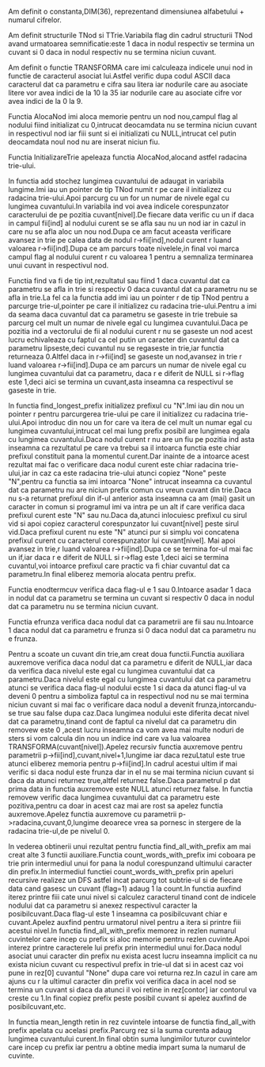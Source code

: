 Am definit o constanta,DIM(36), reprezentand dimensiunea alfabetului + numarul cifrelor.

Am definit structurile TNod si TTrie.Variabila flag din cadrul structurii TNod avand urmatoarea semnificatie:este 1 daca in nodul respectiv se termina un cuvant si 0 daca in nodul respectiv nu se termina niciun cuvant.

Am definit o functie TRANSFORMA care imi calculeaza indicele unui nod in functie de caracterul asociat lui.Astfel verific dupa codul ASCII daca caracterul dat ca parametru e cifra sau litera iar nodurile care au asociate litere vor avea indici de la 10 la 35 iar nodurile care au asociate cifre vor avea indici de la 0 la 9.

Functia AlocaNod imi aloca memorie pentru un nod nou,campul flag al nodului fiind initializat cu 0,intrucat deocamdata nu se termina niciun cuvant in respectivul nod iar fiii sunt si ei initializati cu NULL,intrucat cel putin deocamdata noul nod nu are inserat niciun fiu.

Functia InitializareTrie apeleaza functia AlocaNod,alocand astfel radacina trie-ului.

In functia add stochez lungimea cuvantului de adaugat in variabila lungime.Imi iau un pointer de tip TNod numit r pe care il initializez cu radacina trie-ului.Apoi parcurg cu un for un numar de nivele egal cu lungimea cuvantului.In variabila ind voi avea indicele corespunzator caracterului de pe pozitia cuvant[nivel].De fiecare data verific cu un if daca in campul fii[ind] al nodului curent se se afla sau nu un nod iar in cazul in care nu se afla aloc un nou nod.Dupa ce am facut aceasta verificare avansez in trie pe calea data de nodul r->fii[ind],nodul curent r luand valoarea r->fii[ind].Dupa ce am parcurs toate nivelele,in final voi marca campul flag al nodului curent r cu valoarea 1 pentru a semnaliza terminarea unui cuvant in respectivul nod.

Functia find va fi de tip int,rezultatul sau fiind 1 daca cuvantul dat ca parametru se afla in trie si respectiv 0 daca cuvantul dat ca parametru nu se afla in trie.La fel ca la functia add imi iau un pointer r de tip TNod pentru a parcurge trie-ul,pointer pe care il initializez cu radacina trie-ului.Pentru a imi da seama daca cuvantul dat ca parametru se gaseste in trie trebuie sa parcurg cel mult un numar de nivele egal cu lungimea cuvantului.Daca pe pozitia ind a vectorului de fii al nodului curent r nu se gaseste un nod acest lucru echivaleaza cu faptul ca cel putin un caracter din cuvantul dat ca parametru lipseste,deci cuvantul nu se regaseste in trie,iar functia returneaza 0.Altfel daca in r->fii[ind] se gaseste un nod,avansez in trie r luand valoarea r->fii[ind].Dupa ce am parcurs un numar de nivele egal cu lungimea cuvantului dat ca parametru, daca r e diferit de NULL si r->flag este 1,deci aici se termina un cuvant,asta inseamna ca respectivul se gaseste in trie.

In functia find_longest_prefix initializez prefixul cu "N".Imi iau din nou un pointer r pentru parcurgerea trie-ului pe care il initializez cu radacina trie-ului.Apoi introduc din nou un for care va itera de cel mult un numar egal cu lungimea cuvantului,intrucat cel mai lung prefix posibil are lungimea egala cu lungimea cuvantului.Daca nodul curent r nu are un fiu pe pozitia ind asta inseamna ca rezultatul pe care va trebui sa il intoarca functia este chiar prefixul constituit pana la momentul curent.Dar inainte de a intoarce acest rezultat mai fac o verificare daca nodul curent este chiar radacina trie-ului,iar in caz ca este radacina trie-ului atunci copiez "None" peste "N",pentru ca functia sa imi intoarca "None" intrucat inseamna ca cuvantul dat ca parametru nu are niciun prefix comun cu vreun cuvant din trie.Daca nu s-a returnat prefixul din if-ul anterior asta inseamna ca am (mai) gasit un caracter in comun si programul imi va intra pe un alt if care verifica daca prefixul curent este "N" sau nu.Daca da,atunci inlocuiesc prefixul cu sirul vid si apoi copiez caracterul corespunzator lui cuvant[nivel] peste sirul vid.Daca prefixul curent nu este "N" atunci pur si simplu voi concatena prefixul curent cu caracterul corespunzator lui cuvant[nivel].
Mai apoi avansez in trie,r luand valoarea r->fii[ind].Dupa ce se termina for-ul mai fac un if,iar daca r e diferit de NULL si r->flag este 1,deci aici se termina cuvantul,voi intoarce prefixul care practic va fi chiar cuvantul dat ca parametru.In final eliberez memoria alocata pentru prefix.

Functia enodtermcuv verifica daca flag-ul e 1 sau 0.Intoarce asadar 1 daca in nodul dat ca parametru se termina un cuvant si respectiv 0 daca in nodul dat ca parametru nu se termina niciun cuvant.

Functia efrunza verifica daca nodul dat ca parametrii are fii sau nu.Intoarce 1 daca nodul dat ca parametru e frunza si 0 daca nodul dat ca parametru nu e frunza.

Pentru a scoate un cuvant din trie,am creat doua functii.Functia auxiliara auxremove verifica daca nodul dat ca parametru e diferit de NULL,iar daca da verifica daca nivelul este egal cu lungimea cuvantului dat ca parametru.Daca nivelul este egal cu lungimea cuvantului dat ca parametru atunci se verifica daca flag-ul nodului ecste 1 si daca da atunci flag-ul va deveni 0 pentru a simboliza faptul ca in respectivul nod nu se mai termina niciun cuvant si mai fac o verificare daca nodul a devenit frunza,intorcandu-se true sau false dupa caz.Daca lungimea nodului este diferita decat nivel dat ca parametru,tinand cont de faptul ca nivelul dat ca parametru din removew este 0 ,acest lucru inseamna ca vom avea mai multe noduri de sters si vom calcula din nou un indice ind care va lua valoarea TRANSFORMA(cuvant[nivel]).Apelez recursiv functia auxremove pentru parametrii p->fii[ind],cuvant,nivel+1,lungime iar daca rezuLtatul este true atunci eliberez memoria pentru p->fii[ind].In cadrul acestui ultim if mai verific si daca nodul este frunza dar in el nu se mai termina niciun cuvant si daca da atunci returnez true,altfel returnez false.Daca parametrul p dat prima data in functia auxremove este NULL atunci returnez false.
In functia removew verific daca lungimea cuvantului dat ca parametru este pozitiva,pentru ca doar in acest caz mai are rost sa apelez functia auxremove.Apelez functia auxremove cu parametrii p->radacina,cuvant,0,lungime deoarece vrea sa pornesc in stergere de la radacina trie-ul,de pe nivelul 0.

In vederea obtinerii unui rezultat pentru functia find_all_with_prefix am mai creat alte 3 functii auxiliare.Functia count_words_with_prefix imi coboara pe trie prin intermediul unui for pana la nodul corespunzand ultimului caracter din prefix.In intermediul functiei count_words_with_prefix prin apeluri recursive realizez un DFS astfel incat parcurg tot subtrie-ul si de fiecare data cand gasesc un cuvant (flag=1) adaug 1 la count.In functia auxfind iterez printre fiii cate unui nivel si calculez caracterul tinand cont de indicele nodului dat ca parametru si anexez respectivul caracter la posibilcuvant.Daca flag-ul este 1 inseamna ca posibilcuvant chiar e cuvant.Apelez auxfind pentru urmatorul nivel pentru a itera si printre fiii acestui nivel.In functia find_all_with_prefix memorez in rezlen numarul cuvintelor care incep cu prefix si aloc memorie pentru rezlen cuvinte.Apoi interez printre caracterele lui prefix prin intermediul unui for.Daca nodul asociat unui caracter din prefix nu exista acest lucru inseamna implicit ca nu exista niciun cuvant cu respectivul prefix in trie-ul dat si in acest caz voi pune in rez[0] cuvantul "None" dupa care voi returna rez.In cazul in care am ajuns cu r la ultimul caracter din prefix voi verifica daca in acel nod se termina un cuvant si daca da atunci il voi retine in rez[contor] iar contorul va creste cu 1.In final copiez prefix peste posibil cuvant si apelez auxfind de posibilcuvant,etc.

In functia mean_length retin in rez cuvintele intoarse de functia find_all_with prefix apelata cu acelasi prefix.Parcurg rez si la suma curenta adaug lungimea cuvantului curent.In final obtin suma lungimilor tuturor cuvintelor care incep cu prefix iar pentru a obtine media impart suma la numarul de cuvinte.



